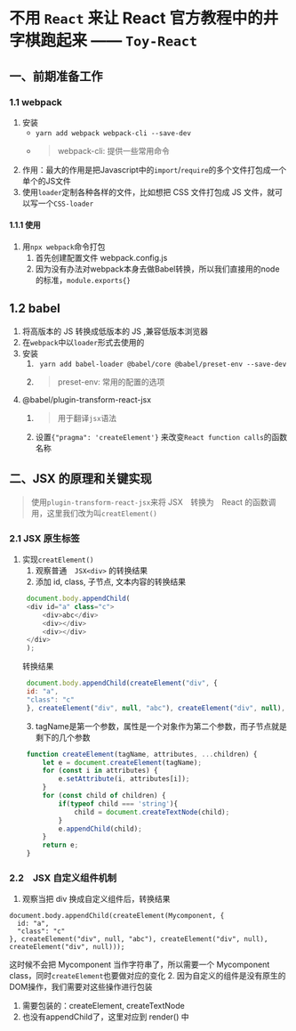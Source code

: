 # 不用 `React` 来让 React 官方教程中的井字棋跑起来 —— `Toy-React`


## 一、前期准备工作

### 1.1 webpack

1. 安装
    - ```yarn add webpack webpack-cli --save-dev ```
    - > webpack-cli: 提供一些常用命令
2. 作用：最大的作用是把Javascript中的`import`/`require`的多个文件打包成一个单个的JS文件
3. 使用`loader`定制各种各样的文件，比如想把 CSS 文件打包成 JS 文件，就可以写一个`CSS-loader`

#### 1.1.1 使用

1. 用`npx webpack`命令打包
    1. 首先创建配置文件 webpack.config.js
    2. 因为没有办法对webpack本身去做Babel转换，所以我们直接用的node 的标准，`module.exports{}`

## 1.2 babel
1. 将高版本的 JS 转换成低版本的 JS ,兼容低版本浏览器
2. 在`webpack`中以`loader`形式去使用的
3. 安装
   1. ``` yarn add babel-loader @babel/core @babel/preset-env --save-dev```
   2. > preset-env: 常用的配置的选项
4. @babel/plugin-transform-react-jsx
   1. > 用于翻译`jsx`语法
   2. 设置`{"pragma": 'createElement'}` 来改变`React function calls`的函数名称

## 二、JSX 的原理和关键实现

> 使用`plugin-transform-react-jsx`来将 JSX　转换为　React 的函数调用，这里我们改为叫`creatElement()`

### 2.1 JSX 原生标签
1. 实现`creatElement()`
   1. 观察普通　`JSX<div>` 的转换结果
   2. 添加 id, class, 子节点, 文本内容的转换结果
   ```js
    document.body.appendChild(
    <div id="a" class="c">
        <div>abc</div>
        <div></div>
        <div></div>
    </div>
    );
   ```
   转换结果
   ```js
    document.body.appendChild(createElement("div", {
    id: "a",
    "class": "c"
    }, createElement("div", null, "abc"), createElement("div", null), createElement("div", null)));
   ```
   3. tagName是第一个参数，属性是一个对象作为第二个参数，而子节点就是剩下的几个参数
   ```js
    function createElement(tagName, attributes, ...children) {
        let e = document.createElement(tagName);
        for (const i in attributes) {
            e.setAttribute(i, attributes[i]);
        }
        for (const child of children) {
            if(typeof child === 'string'){
                child = document.createTextNode(child);
            }
            e.appendChild(child);
        }
        return e;
    }
   ```

### 2.2　JSX 自定义组件机制

1. 观察当把 div 换成自定义组件后，转换结果
```
document.body.appendChild(createElement(Mycomponent, {
  id: "a",
  "class": "c"
}, createElement("div", null, "abc"), createElement("div", null), createElement("div", null)));
```
这时候不会把 Mycomponent 当作字符串了，所以需要一个 Mycomponent class，同时`createElement`也要做对应的变化
2. 因为自定义的组件是没有原生的DOM操作，我们需要对这些操作进行包装
   1. 需要包装的：createElement, createTextNode
   2. 也没有appendChild了，这里对应到 render() 中
